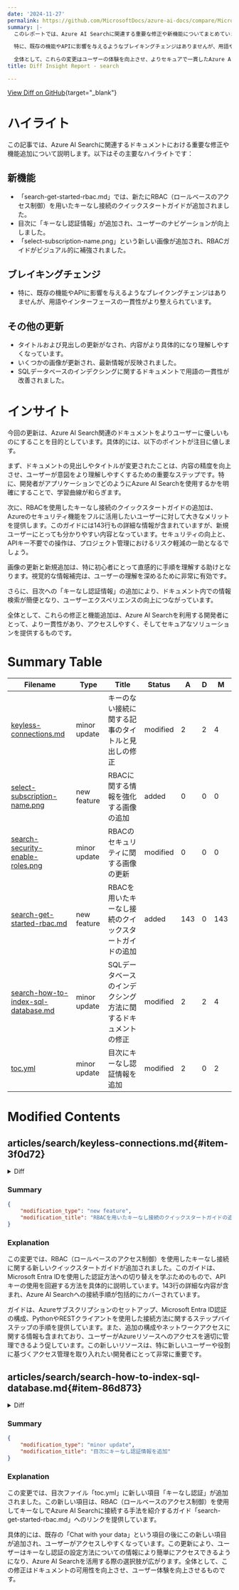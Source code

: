 ```yaml
---
date: '2024-11-27'
permalink: https://github.com/MicrosoftDocs/azure-ai-docs/compare/MicrosoftDocs:9760ca7...MicrosoftDocs:796b906
summary: |-
  このレポートでは、Azure AI Searchに関連する重要な修正や新機能についてまとめています。主要なポイントとして、RBACを用いたキーなし接続のクイックスタートガイドが新たに追加され、目次に「キーなし認証情報」が加わり、ユーザーのナビゲーションが向上しています。また、新しい画像が追加されてビジュアルサポートが強化されています。

  特に、既存の機能やAPIに影響を与えるようなブレイキングチェンジはありませんが、用語やインターフェースの整合性が向上しました。タイトルや見出しの更新、画像の最新化、SQLデータベースに関する用語の一貫性改善も行われ、高い理解度を促進しています。

  全体として、これらの変更はユーザーの体験を向上させ、よりセキュアで一貫したAzure AI Searchの使用を可能にすることを目指しています。
title: Diff Insight Report - search

---
```


[View Diff on GitHub](https://github.com/MicrosoftDocs/azure-ai-docs/compare/MicrosoftDocs:9760ca7...MicrosoftDocs:796b906){target="_blank"}

# ハイライト

この記事では、Azure AI Searchに関連するドキュメントにおける重要な修正や機能追加について説明します。以下はその主要なハイライトです：

## 新機能
- 「search-get-started-rbac.md」では、新たにRBAC（ロールベースのアクセス制御）を用いたキーなし接続のクイックスタートガイドが追加されました。
- 目次に「キーなし認証情報」が追加され、ユーザーのナビゲーションが向上しました。
- 「select-subscription-name.png」という新しい画像が追加され、RBACガイドがビジュアル的に補強されました。

## ブレイキングチェンジ
- 特に、既存の機能やAPIに影響を与えるようなブレイクングチェンジはありませんが、用語やインターフェースの一貫性がより整えられています。

## その他の更新
- タイトルおよび見出しの更新がなされ、内容がより具体的になり理解しやすくなっています。
- いくつかの画像が更新され、最新情報が反映されました。
- SQLデータベースのインデクシングに関するドキュメントで用語の一貫性が改善されました。

# インサイト

今回の更新は、Azure AI Search関連のドキュメントをよりユーザーに優しいものにすることを目的としています。具体的には、以下のポイントが注目に値します。

まず、ドキュメントの見出しやタイトルが変更されたことは、内容の精度を向上させ、ユーザーが意図をより理解しやすくするための重要なステップです。特に、開発者がアプリケーションでどのようにAzure AI Searchを使用するかを明確にすることで、学習曲線が和らぎます。

次に、RBACを使用したキーなし接続のクイックスタートガイドの追加は、Azureのセキュリティ機能をフルに活用したいユーザーに対して大きなメリットを提供します。このガイドには143行もの詳細な情報が含まれていますが、新規ユーザーにとっても分かりやすい内容となっています。セキュリティの向上と、APIキー不要での操作は、プロジェクト管理におけるリスク軽減の一助となるでしょう。

画像の更新と新規追加は、特に初心者にとって直感的に手順を理解する助けとなります。視覚的な情報補完は、ユーザーの理解を深めるために非常に有効です。

さらに、目次への「キーなし認証情報」の追加により、ドキュメント内での情報検索が簡便となり、ユーザーエクスペリエンスの向上につながっています。

全体として、これらの修正と機能追加は、Azure AI Searchを利用する開発者にとって、より一貫性があり、アクセスしやすく、そしてセキュアなソリューションを提供するものです。

# Summary Table
|  Filename  | Type |    Title    | Status | A  | D  | M  |
|------------|------|-------------|--------|----|----|----|
| [keyless-connections.md](#item-3f0d72) | minor update | キーのない接続に関する記事のタイトルと見出しの修正 | modified | 2 | 2 | 4 | 
| [select-subscription-name.png](#item-bb6978) | new feature | RBACに関する情報を強化する画像の追加 | added | 0 | 0 | 0 | 
| [search-security-enable-roles.png](#item-7cd66f) | minor update | RBACのセキュリティに関する画像の更新 | modified | 0 | 0 | 0 | 
| [search-get-started-rbac.md](#item-9d96c1) | new feature | RBACを用いたキーなし接続のクイックスタートガイドの追加 | added | 143 | 0 | 143 | 
| [search-how-to-index-sql-database.md](#item-86d873) | minor update | SQLデータベースのインデクシング方法に関するドキュメントの修正 | modified | 2 | 2 | 4 | 
| [toc.yml](#item-c4768f) | minor update | 目次にキーなし認証情報を追加 | modified | 2 | 0 | 2 | 


# Modified Contents
## articles/search/keyless-connections.md{#item-3f0d72}

<details>
<summary>Diff</summary>
````diff
@@ -1,5 +1,5 @@
 ---
-title: Use keyless connections with Azure AI Search
+title: Use keyless connections in search apps
 description: Use keyless connections with an Azure Identity library for Microsoft Entra ID authentication and authorization with Azure AI Search.
 ms.topic: how-to
 ms.date: 10/30/2024
@@ -9,7 +9,7 @@ ms.custom: devx-track-dotnet, devx-track-extended-java, devx-track-js, devx-trac
 #customer intent: As a developer, I want to use keyless connections so that I don't leak secrets.
 ---
 
-# Use Azure AI Search without keys 
+# Connect your app to Azure AI Search using identities
 
 In your application code, you can set up a keyless connection to Azure AI Search that uses Microsoft Entra ID and roles for authentication and authorization. Application requests to most Azure services must be authenticated with keys or keyless connections. Developers must be diligent to never expose the keys in an unsecure location. Anyone who gains access to the key is able to authenticate to the service. Keyless authentication offers improved management and security benefits over the account key because there's no key (or connection string) to store.
 
````
</details>

### Summary

```json
{
    "modification_type": "minor update",
    "modification_title": "キーのない接続に関する記事のタイトルと見出しの修正"
}
```

### Explanation
この変更では、Azure AI Searchの「キーのない接続」に関するドキュメントのタイトルと見出しが修正されました。具体的には、タイトルが「Use keyless connections with Azure AI Search」から「Use keyless connections in search apps」に変更され、見出しも「Use Azure AI Search without keys」から「Connect your app to Azure AI Search using identities」に更新されました。これにより、ドキュメントの内容がより具体的で明確になり、開発者がアプリケーションでの接続を理解しやすくなっています。また、説明文は、Microsoft Entra IDを使用した認証と承認に関する情報を強化しています。全体として、この記事はより正確な情報とユーザー意図を反映するように改訂されました。

## articles/search/media/search-get-started-rbac/select-subscription-name.png{#item-bb6978}

### Summary

```json
{
    "modification_type": "new feature",
    "modification_title": "RBACに関する情報を強化する画像の追加"
}
```

### Explanation
この変更では、RBAC（ロールベースのアクセス制御）に関連する「select-subscription-name.png」という画像が新たに追加されました。この画像は、Azure AI Searchの「Get Started」ガイドにおいて、サブスクリプション名の選択方法を視覚的に示すために使用されることが期待されます。画像の追加によって、ユーザーは手順をより理解しやすくなり、操作を効果的に行えるようになります。新しいビジュアルコンテンツは、特に初心者にとって、情報をより消化しやすくするのに役立ちます。

## articles/search/media/search-security-rbac/search-security-enable-roles.png{#item-7cd66f}

### Summary

```json
{
    "modification_type": "minor update",
    "modification_title": "RBACのセキュリティに関する画像の更新"
}
```

### Explanation
この変更では、RBAC（ロールベースのアクセス制御）に関する「search-security-enable-roles.png」という画像が修正されました。この画像は、Azure AI Searchにおいて役割を有効にする方法についての情報を視覚的に提供しています。具体的には、画像の内容は変更されていないものの、画像が更新されることで、より最新の情報やデザインが反映されている可能性があります。このような更新は、ユーザーが最新のインターフェースや機能を理解するのに役立ち、実際の操作における混乱を軽減するために重要です。

## articles/search/search-get-started-rbac.md{#item-9d96c1}

<details>
<summary>Diff</summary>
````diff
@@ -0,0 +1,143 @@
+---
+title: Quickstart keyless connection
+titleSuffix: Azure AI Search
+description: In this quickstart, learn how to switch from API keys to Microsoft Entra identities and role-based access control (RBAC).
+author: HeidiSteen
+ms.author: heidist
+ms.service: azure-ai-search
+
+ms.topic: quickstart
+ms.date: 11/26/2024
+---
+
+# Quickstart: Connect without keys
+
+Configure Azure AI Search to use Microsoft Entra ID authentication and roles. Connect from your local system, running Jupyter notebooks, or using a REST client.
+
+If you stepped through other quickstarts that connect using API keys, this quickstart shows you how to switch to identity-based authentication so that you can avoid hard-coded API keys in your example code.
+
+## Prerequisites
+
+- An Azure subscription. [Create one for free](https://azure.microsoft.com/free/).
+
+- [Azure AI Search](search-create-service-portal.md), any region or tier, but you need Basic or higher to configure a system-assigned managed identity for Azure AI Search.
+
+- A command line tool, such as the [Azure CLI](/cli/azure/install-azure-cli).
+
+## Step 1: Set up your Azure subscription and tenant
+
+This step is necessary if you have more than one subscription or tenant.
+
+1. Get the Azure subscription and tenant for your search service:
+
+   1. Sign into the Azure portal and navigate to your search service.
+
+   1. Notice the subscription name and ID in **Overview** > **Essentials**.
+
+   1. Select the subscription name to view the parent management group (tenant ID).
+
+      :::image type="content" source="media/search-get-started-rbac/select-subscription-name.png" lightbox="media/search-get-started-rbac/select-subscription-name.png" alt-text="Screenshot of the portal page providing the subscription name":::
+
+1. Identify the active Azure subscription and tenant on your local device:
+
+   `az account show`
+
+1. Set your Azure subscription to the subscription and tenant:
+
+   `az account set --subscription <your-subscription-id>`
+
+   `az login --tenant <your-tenant-id>`
+
+1. Check your tenant ID:
+
+   `az account show --query tenantId --output tsv`
+
+## Step 2: Configure Azure AI Search for Microsoft Entra ID authentication
+
+1. Sign in to the Azure portal and navigate to your Azure AI Search service.
+
+1. Enable role-based access control (RBAC):
+
+   1. Go to **Settings** > **Keys**.
+
+   1. Choose **Role-based control** or **Both** if you need time to transition clients to role-based access control1.
+
+1. Assign roles in the Azure portal:
+
+   1. Navigate to your search service.
+
+   1. Select **Access Control (IAM)** in the left navigation pane.
+
+   1. Select **+ Add** > **Add role assignment**.
+
+   1. Choose a role (Search Service Contributor, Search Index Data Contributor, Search Index Data Reader) and assign it to your Microsoft Entra user or group identity. These three roles provide the full set of permissions for creating, loading, and querying objects on Azure AI Search. For more information, see [Connect using roles](search-security-rbac.md).
+
+## Step 3: Connect from your local system
+
+### Using Python and Jupyter notebooks
+
+1. Install the Azure Identity and Azure Search libraries:
+
+    ```python
+    pip install azure-identity azure-search-documents
+    ```
+
+1. Authenticate and connect to Azure AI Search:
+
+    ```python
+    from azure.identity import DefaultAzureCredential
+    from azure.search.documents import SearchClient
+    
+    service_endpoint = "https://<your-search-service-name>.search.windows.net"
+    index_name = "<your-index-name>"
+    
+    credential = DefaultAzureCredential()
+    client = SearchClient(endpoint=service_endpoint, index_name=index_name, credential=credential)
+    
+    results = client.search("search text")
+    for result in results:
+        print(result)
+    ```
+
+### Using a REST client
+
+Several quickstarts and tutorials use a REST client, such as Visual Studio Code with the REST extension. Here's how you connect to Azure AI Search from Visual Studio Code.
+
+1. Get a personal identity token:
+
+   `az account get-access-token --resource https://<your-search-service-name>.search.windows.net`
+
+1. Extract the token from the output:
+
+   `TOKEN=$(az account get-access-token --resource https://<your-search-service-name>.search.windows.net --query accessToken --output tsv)`
+
+1. Provide the token in a request header:
+
+   `az rest --method get --url "https://<your-search-service-name>.search.windows.net/indexes/<your-index-name>/docs?api-version=2021-04-30-Preview&search=*" --headers "Authorization=Bearer $TOKEN"`
+
+1. Specify the authorization bearer token in a REST call:
+
+   ```REST
+    POST https://{{baseUrl}}/indexes/{{index-name}}/docs/search?api-version=2024-07-01 HTTP/1.1
+      Content-type: application/json
+      Authorization: Bearer {{token}}
+    
+        {
+             "queryType": "simple",
+             "search": "motel",
+             "filter": "",
+             "select": "HotelName,Description,Category,Tags",
+             "count": true
+         }
+   ```
+
+## Additional configuration
+
+Configure a managed identity for outbound connections:
+
+- [Configure a system-assigned or user-assigned managed identity](search-howto-managed-identities-data-sources.md) for your search service.
+- [Use role assignments](keyless-connections.md) to authorize access to other Azure resources.
+
+Network access configuration:
+
+- [Set inbound rules](service-configure-firewall.md) to accept or reject requests to Azure AI Search based on IP address.
````
</details>

### Summary

```json
{
    "modification_type": "new feature",
    "modification_title": "RBACを用いたキーなし接続のクイックスタートガイドの追加"
}
```

### Explanation
この変更では、RBAC（ロールベースのアクセス制御）を使用したキーなし接続に関する新しいクイックスタートガイドが追加されました。このガイドは、Microsoft Entra IDを使用した認証方法への切り替えを学ぶためのもので、APIキーの使用を回避する方法を具体的に説明しています。143行の詳細な内容が含まれ、Azure AI Searchへの接続手順が包括的にカバーされています。

ガイドは、Azureサブスクリプションのセットアップ、Microsoft Entra ID認証の構成、PythonやRESTクライアントを使用した接続方法に関するステップバイステップの手順を提供しています。また、追加の構成やネットワークアクセスに関する情報も含まれており、ユーザーがAzureリソースへのアクセスを適切に管理できるよう促しています。この新しいリソースは、特に新しいユーザーや役割に基づくアクセス管理を取り入れたい開発者にとって非常に重要です。

## articles/search/search-how-to-index-sql-database.md{#item-86d873}

<details>
<summary>Diff</summary>
````diff
@@ -122,7 +122,7 @@ You can use either the **Import data** wizard or **Import and vectorize data** w
 
 1. Specify an authentication method, either a SQL Server login defined during server setup, or a managed identity.
 
-   If you [configure Azure AI Search to use a managed identity](search-howto-managed-identities-data-sources.md), and you create a role assignment on the database server that grants **SQL Server Contributor** or **SQL Server DB Contributor** permissions to the identity, your indexer can connect to Azure SQL using Microsoft Entra ID and roles.
+   If you [configure Azure AI Search to use a managed identity](search-howto-managed-identities-data-sources.md), and you create a role assignment on the database server that grants **SQL Server Contributor** or **SQL DB Contributor** permissions to the identity, your indexer can connect to Azure SQL using Microsoft Entra ID and roles.
 
 1. For the **Import and vectorize data** wizard, you can specify options for change and deletion tracking.
 
@@ -280,7 +280,7 @@ An indexer runs automatically when it's created. You can prevent this by setting
 
 ## Check indexer status
 
-To monitor the indexer status and execution history, check the indexer execution history in the Azure portal, or send a [Get Indexer Status](/rest/api/searchservice/indexers/get-status) REST APIrequest
+To monitor the indexer status and execution history, check the indexer execution history in the Azure portal, or send a [Get Indexer Status](/rest/api/searchservice/indexers/get-status) REST API request
 
 ### [**Portal**](#tab/portal-check-indexer)
 
````
</details>

### Summary

```json
{
    "modification_type": "minor update",
    "modification_title": "SQLデータベースのインデクシング方法に関するドキュメントの修正"
}
```

### Explanation
この変更では、「search-how-to-index-sql-database.md」ドキュメントの一部が修正され、SQLデータベースインデクシングに関する情報が明確化されました。具体的には、ロール割り当ての名称が「SQL Server DB Contributor」から「SQL DB Contributor」に修正され、これによりドキュメント内の用語が一貫性を持つようになりました。

さらに、最終行ではREST APIリクエストの説明においてスペースが追加され、読みやすさが向上しています。この修正により、ユーザーがAzure SQLとの接続を設定する際の手順がより明確になり、インデクサーのステータスを監視する方法についての情報もより理解しやすくなっています。これらの変更は、特に新たにAzure AI Searchを利用しようとする開発者にとって、よりスムーズな理解を助けるものです。

## articles/search/toc.yml{#item-c4768f}

<details>
<summary>Diff</summary>
````diff
@@ -26,6 +26,8 @@ items:
     href: search-get-started-semantic.md
   - name: Chat with your data 
     href: /azure/ai-services/openai/use-your-data-quickstart?context=/azure/search/context/context
+  - name: Keyless authentication
+    href: search-get-started-rbac.md
   - name: Portal
     items:
     - name: Keyword search wizard
````
</details>

### Summary

```json
{
    "modification_type": "minor update",
    "modification_title": "目次にキーなし認証情報を追加"
}
```

### Explanation
この変更では、目次ファイル「toc.yml」に新しい項目「キーなし認証」が追加されました。この新しい項目は、RBAC（ロールベースのアクセス制御）を使用してキーなしでAzure AI Searchに接続する手法を紹介するガイド「search-get-started-rbac.md」へのリンクを提供しています。

具体的には、既存の「Chat with your data」という項目の後にこの新しい項目が追加され、ユーザーがアクセスしやすくなっています。この更新により、ユーザーはキーなし認証の設定方法についての情報により簡単にアクセスできるようになり、Azure AI Searchを活用する際の選択肢が広がります。全体として、この修正はドキュメントの可用性を向上させ、ユーザー体験を向上させるものです。


